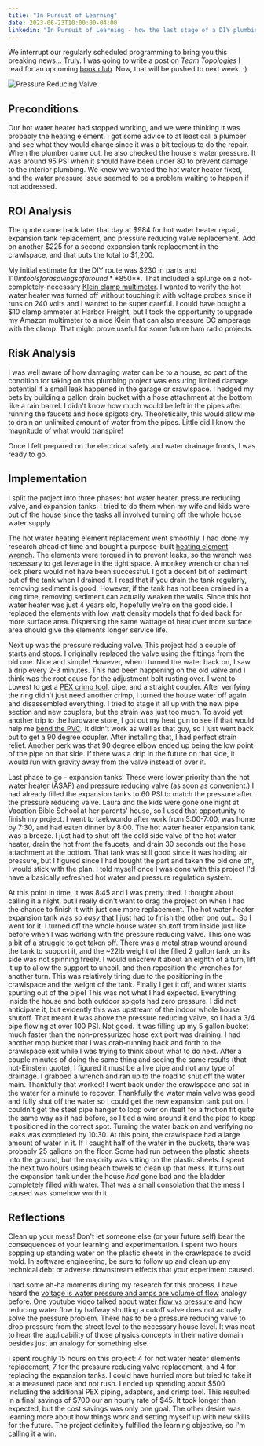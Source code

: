 ```yaml
---
title: "In Pursuit of Learning"
date: 2023-06-23T10:00:00-04:00
linkedin: "In Pursuit of Learning - how the last stage of a DIY plumbing job was more that I bargained for.  I walk through my ROI and risk analysis, implementation, and reflections when doing a project for learning's sake and apply it to software engineering."
---
```


We interrupt our regularly scheduled programming to bring you this breaking news... Truly. I was going to write a post on _Team Topologies_ I read for an upcoming [book club](https://brianchambers.substack.com/p/chamber-of-tech-secrets-757). Now, that will be pushed to next week. :)

![Pressure Reducing Valve](https://images.danieladamstech.com/2023-pressure-reducing-valve.jpg)

## Preconditions

Our hot water heater had stopped working, and we were thinking it was probably the heating element. I got some advice to at least call a plumber and see what they would charge since it was a bit tedious to do the repair. When the plumber came out, he also checked the house's water pressure. It was around 95 PSI when it should have been under 80 to prevent damage to the interior plumbing. We knew we wanted the hot water heater fixed, and the water pressure issue seemed to be a problem waiting to happen if not addressed.

## ROI Analysis

The quote came back later that day at $984 for hot water heater repair, expansion tank replacement, and pressure reducing valve replacement. Add on another $225 for a second expansion tank replacement in the crawlspace, and that puts the total to $1,200.

My initial estimate for the DIY route was $230 in parts and $110 in tools for a savings of around **$850**. That included a splurge on a not-completely-necessary [Klein clamp multimeter](https://www.homedepot.com/p/Klein-Tools-AC-DC-Digital-Clamp-Meter-Auto-Ranging-400-Amp-CL390/312649921). I wanted to verify the hot water heater was turned off without touching it with voltage probes since it runs on 240 volts and I wanted to be super careful. I could have bought a $10 clamp ammeter at Harbor Freight, but I took the opportunity to upgrade my Amazon multimeter to a nice Klein that can also measure DC amperage with the clamp. That might prove useful for some future ham radio projects.

## Risk Analysis

I was well aware of how damaging water can be to a house, so part of the condition for taking on this plumbing project was ensuring limited damage potential if a small leak happened in the garage or crawlspace. I hedged my bets by building a gallon drain bucket with a hose attachment at the bottom like a rain barrel. I didn't know how much would be left in the pipes after running the faucets and hose spigots dry. Theoretically, this would allow me to drain an unlimited amount of water from the pipes. Little did I know the magnitude of what would transpire!

Once I felt prepared on the electrical safety and water drainage fronts, I was ready to go.

## Implementation

I split the project into three phases: hot water heater, pressure reducing valve, and expansion tanks. I tried to do them when my wife and kids were out of the house since the tasks all involved turning off the whole house water supply.

The hot water heating element replacement went smoothly. I had done my research ahead of time and bought a purpose-built [heating element wrench](https://www.homedepot.com/p/Everbilt-5-in-Element-Wrench-15016/205680998). The elements were torqued in to prevent leaks, so the wrench was necessary to get leverage in the tight space. A monkey wrench or channel lock pliers would not have been successful. I got a decent bit of sediment out of the tank when I drained it. I read that if you drain the tank regularly, removing sediment is good. However, if the tank has not been drained in a long time, removing sediment can actually weaken the walls. Since this hot water heater was just 4 years old, hopefully we're on the good side. I replaced the elements with low watt density models that folded back for more surface area. Dispersing the same wattage of heat over more surface area should give the elements longer service life.

Next up was the pressure reducing valve. This project had a couple of starts and stops. I originally replaced the valve using the fittings from the old one. Nice and simple! However, when I turned the water back on, I saw a drip every 2-3 minutes. This had been happening on the old valve and I think was the root cause for the adjustment bolt rusting over. I went to Lowest to get a [PEX crimp tool](https://www.lowes.com/pd/SharkBite-1-2-to-3-4-in-PEX-crimp-tool/1000224579), pipe, and a straight coupler. After verifying the ring didn't just need another crimp, I turned the house water off again and disassembled everything. I tried to stage it all up with the new pipe section and new couplers, but the strain was just too much. To avoid yet another trip to the hardware store, I got out my heat gun to see if that would help me [bend the PVC](https://www.youtube.com/watch?v=qMjQmU5i2AQ). It didn't work as well as that guy, so I just went back out to get a 90 degree coupler. After installing that, I had perfect strain relief. Another perk was that 90 degree elbow ended up being the low point of the pipe on that side. If there was a drip in the future on that side, it would run with gravity away from the valve instead of over it.

Last phase to go - expansion tanks! These were lower priority than the hot water heater (ASAP) and pressure reducing valve (as soon as convenient.) I had already filled the expansion tanks to 60 PSI to match the pressure after the pressure reducing valve. Laura and the kids were gone one night at Vacation Bible School at her parents' house, so I used that opportunity to finish my project. I went to taekwondo after work from 5:00-7:00, was home by 7:30, and had eaten dinner by 8:00. The hot water heater expansion tank was a breeze. I just had to shut off the cold side valve of the hot water heater, drain the hot from the faucets, and drain 30 seconds out the hose attachment at the bottom. That tank was still good since it was holding air pressure, but I figured since I had bought the part and taken the old one off, I would stick with the plan. I told myself once I was done with this project I'd have a basically refreshed hot water and pressure regulation system.

At this point in time, it was 8:45 and I was pretty tired. I thought about calling it a night, but I really didn't want to drag the project on when I had the chance to finish it with just one more replacement. The hot water heater expansion tank was _so easy_ that I just had to finish the other one out... So I went for it. I turned off the whole house water shutoff from inside just like before when I was working with the pressure reducing valve. This one was a bit of a struggle to get taken off. There was a metal strap wound around the tank to support it, and the ~22lb weight of the filled 2 gallon tank on its side was not spinning freely. I would unscrew it about an eighth of a turn, lift it up to allow the support to uncoil, and then reposition the wrenches for another turn. This was relatively tiring due to the positioning in the crawlspace and the weight of the tank. Finally I get it off, and water starts spurting out of the pipe! This was not what I had expected. Everything inside the house and both outdoor spigots had zero pressure. I did not anticipate it, but evidently this was upstream of the indoor whole house shutoff. That meant it was above the pressure reducing valve, so I had a 3/4 pipe flowing at over 100 PSI. Not good. It was filling up my 5 gallon bucket much faster than the non-pressurized hose exit port was draining. I had another mop bucket that I was crab-running back and forth to the crawlspace exit while I was trying to think about what to do next. After a couple minutes of doing the same thing and seeing the same results (that not-Einstein quote), I figured it must be a live pipe and not any type of drainage. I grabbed a wrench and ran up to the road to shut off the water main. Thankfully that worked! I went back under the crawlspace and sat in the water for a minute to recover. Thankfully the water main valve was good and fully shut off the water so I could get the new expansion tank put on. I couldn't get the steel pipe hanger to loop over on itself for a friction fit quite the same way as it had before, so I tied a wire around it and the pipe to keep it positioned in the correct spot. Turning the water back on and verifying no leaks was completed by 10:30. At this point, the crawlspace had a large amount of water in it. If I caught half of the water in the buckets, there was probably 25 gallons on the floor. Some had run between the plastic sheets into the ground, but the majority was sitting on the plastic sheets. I spent the next two hours using beach towels to clean up that mess. It turns out the expansion tank under the house _had_ gone bad and the bladder completely filled with water. That was a small consolation that the mess I caused was somehow worth it.

## Reflections

Clean up your mess! Don't let someone else (or your future self) bear the consequences of your learning and experimentation. I spent two hours sopping up standing water on the plastic sheets in the crawlspace to avoid mold. In software engineering, be sure to follow up and clean up any technical debt or adverse downstream effects that your experiment caused.

I had some ah-ha moments during my research for this process. I have heard the [voltage is water pressure and amps are volume of flow](http://hyperphysics.phy-astr.gsu.edu/hbase/electric/watcir.html) analogy before. One youtube video talked about [water flow vs pressure](https://youtu.be/pvd3mj9YyYo?t=198) and how reducing water flow by halfway shutting a cutoff valve does not actually solve the pressure problem. There has to be a pressure reducing valve to drop pressure from the street level to the necessary house level. It was neat to hear the applicability of those physics concepts in their native domain besides just an analogy for something else.

I spent roughly 15 hours on this project: 4 for hot water heater elements replacement, 7 for the pressure reducing valve replacement, and 4 for replacing the expansion tanks. I could have hurried more but tried to take it at a measured pace and not rush. I ended up spending about $500 including the additional PEX piping, adapters, and crimp tool. This resulted in a final savings of $700 our an hourly rate of $45. It took longer than expected, but the cost savings was only one goal. The other desire was learning more about how things work and setting myself up with new skills for the future. The project definitely fulfilled the learning objective, so I'm calling it a win.
